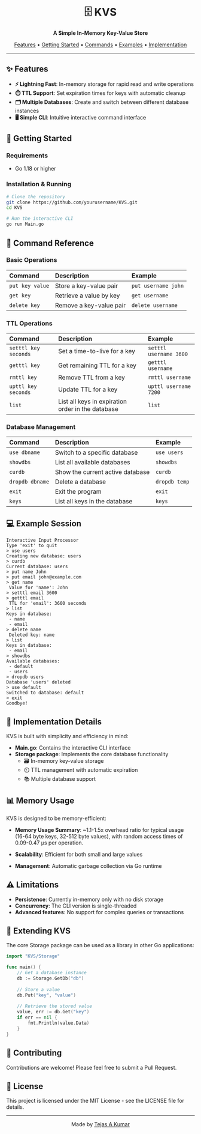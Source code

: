 





<div align="center">
  <h1>🗄️ KVS</h1>
  <p><strong>A Simple In-Memory Key-Value Store</strong></p>
  <p>
    <a href="#features">Features</a> •
    <a href="#getting-started">Getting Started</a> •
    <a href="#command-reference">Commands</a> •
    <a href="#example-session">Examples</a> •
    <a href="#implementation-details">Implementation</a>
  </p>
</div>

---

## ✨ Features

- **⚡ Lightning Fast**: In-memory storage for rapid read and write operations
- **⏱️ TTL Support**: Set expiration times for keys with automatic cleanup
- **🗂️ Multiple Databases**: Create and switch between different database instances
- **🖥️ Simple CLI**: Intuitive interactive command interface

## 🚀 Getting Started

### Requirements

- Go 1.18 or higher

### Installation & Running

```bash
# Clone the repository
git clone https://github.com/yourusername/KVS.git
cd KVS

# Run the interactive CLI
go run Main.go
```

## 📝 Command Reference

### Basic Operations

| Command | Description | Example |
|:--------|:------------|:--------|
| `put key value` | Store a key-value pair | `put username john` |
| `get key` | Retrieve a value by key | `get username` |
| `delete key` | Remove a key-value pair | `delete username` |


### TTL Operations

| Command | Description | Example |
|:--------|:------------|:--------|
| `setttl key seconds` | Set a time-to-live for a key | `setttl username 3600` |
| `getttl key` | Get remaining TTL for a key | `getttl username` |
| `rmttl key` | Remove TTL from a key | `rmttl username` |
| `upttl key seconds` | Update TTL for a key | `upttl username 7200` |
| `list` | List all keys in expiration order in the database | `list` |

### Database Management

| Command | Description | Example |
|:--------|:------------|:--------|
| `use dbname` | Switch to a specific database | `use users` |
| `showdbs` | List all available databases | `showdbs` |
| `curdb` | Show the current active database | `curdb` |
| `dropdb dbname` | Delete a database | `dropdb temp` |
| `exit` | Exit the program | `exit` |
| `keys` | List all keys in the database | `keys` |

## 💻 Example Session

```
Interactive Input Processor
Type 'exit' to quit
> use users
Creating new database: users
> curdb
Current database: users
> put name John
> put email john@example.com
> get name
 Value for 'name': John
> setttl email 3600
> getttl email
 TTL for 'email': 3600 seconds
> list
Keys in database:
 - name
 - email
> delete name
 Deleted key: name
> list
Keys in database:
 - email
> showdbs
Available databases:
 - default
 - users
> dropdb users
Database 'users' deleted
> use default
Switched to database: default
> exit
Goodbye!
```

## 🔧 Implementation Details

KVS is built with simplicity and efficiency in mind:

- **Main.go**: Contains the interactive CLI interface
- **Storage package**: Implements the core database functionality
  - 🗃️ In-memory key-value storage
  - ⏲️ TTL management with automatic expiration
  - 📚 Multiple database support

## 📊 Memory Usage

KVS is designed to be memory-efficient:

- **Memory Usage Summary**:
~1.1-1.5x overhead ratio for typical usage (16-64 byte keys, 32-512 byte values), with random access times of 0.09-0.47 μs per operation.

- **Scalability**: Efficient for both small and large values
- **Management**: Automatic garbage collection via Go runtime

## ⚠️ Limitations

- **Persistence**: Currently in-memory only with no disk storage
- **Concurrency**: The CLI version is single-threaded
- **Advanced features**: No support for complex queries or transactions

## 🧩 Extending KVS

The core Storage package can be used as a library in other Go applications:

```go
import "KVS/Storage"

func main() {
    // Get a database instance
    db := Storage.GetDb("db")
    
    // Store a value
    db.Put("key", "value")
    
    // Retrieve the stored value
    value, err := db.Get("key")
    if err == nil {
        fmt.Println(value.Data)
    }
}
```

## 🤝 Contributing

Contributions are welcome! Please feel free to submit a Pull Request.

## 📄 License

This project is licensed under the MIT License - see the LICENSE file for details.

---

<div align="center">
  <p>Made by <a href="https://github.com/yourusername">Tejas A Kumar</a></p>
</div>
